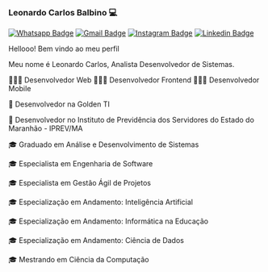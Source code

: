 ### Leonardo Carlos Balbino 💻

[![Whatsapp Badge](https://img.shields.io/badge/-Whatsapp-3CB371?style=flat-square&logo=Whatsapp&logoColor=white&link=https://api.whatsapp.com/send?phone=5598987895347)](https://api.whatsapp.com/send?phone=5598987895347)
[![Gmail Badge](https://img.shields.io/badge/-Gmail-c14438?style=flat-square&logo=Gmail&logoColor=white&link=mailto:leonardo.carlos8@gmail.com)](mailto:leonardo.carlos8@gmail.com)
[![Instagram Badge](https://img.shields.io/badge/-Instagram-C71585?style=flat-square&labelColor=C71585&logo=instagram&logoColor=white&link=https://www.instagram.com/_leonardocarlos_/)](https://www.instagram.com/_leonardocarlos_/)
[![Linkedin Badge](https://img.shields.io/badge/-LinkedIn-blue?style=flat-square&logo=Linkedin&logoColor=white&link=https://www.linkedin.com/in/lenardocbalbino/)](https://www.linkedin.com/in/leonardocbalbino/)

Hellooo! Bem vindo ao meu perfil

Meu nome é Leonardo Carlos, Analista Desenvolvedor de Sistemas.

👨🏻‍💻 Desenvolvedor Web
👨🏻‍💻 Desenvolvedor Frontend
👨🏻‍💻 Desenvolvedor Mobile

💼 Desenvolvedor na Golden TI 

💼 Desenvolvedor no Instituto de Previdência dos Servidores do Estado do Maranhão - IPREV/MA

🎓 Graduado em Análise e Desenvolvimento de Sistemas

🎓 Especialista em Engenharia de Software

🎓 Especialista em Gestão Ágil de Projetos

🎓 Especialização em Andamento: Inteligência Artificial

🎓 Especialização em Andamento: Informática na Educação

🎓 Especialização em Andamento: Ciência de Dados

🎓 Mestrando em Ciência da Computação

<!--
**leonardocbalbino/leonardocbalbino** is a ✨ _special_ ✨ repository because its `README.md` (this file) appears on your GitHub profile.

Here are some ideas to get you started:

- 🔭 I’m currently working on ...
- 🌱 I’m currently learning ...
- 👯 I’m looking to collaborate on ...
- 🤔 I’m looking for help with ...
- 💬 Ask me about ...
- 📫 How to reach me: ...
- 😄 Pronouns: ...
- ⚡ Fun fact: ...
-->
